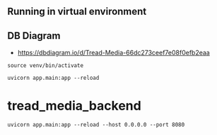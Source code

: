 ## Running in virtual environment

## DB Diagram

 - https://dbdiagram.io/d/Tread-Media-66dc273ceef7e08f0efb2eaa

```source venv/bin/activate```

```uvicorn app.main:app --reload```

# tread_media_backend

```uvicorn app.main:app --reload --host 0.0.0.0 --port 8080```
